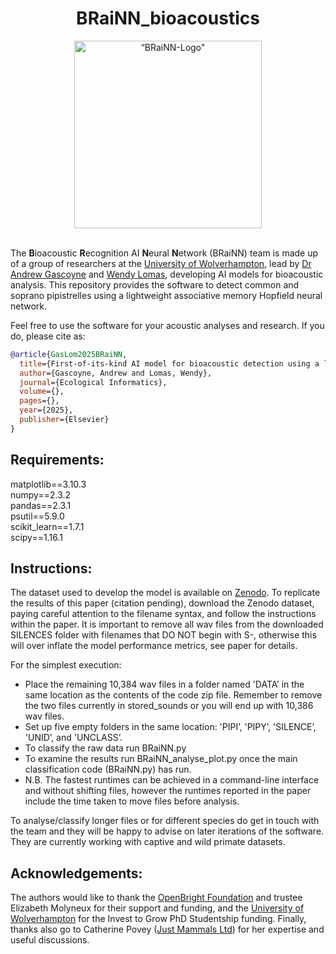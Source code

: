 <div align="center">
  <h1>BRaiNN_bioacoustics</h1>
       <img src="https://github.com/GasLom/BRaiN_bioacoustics/blob/main/BRaiNN.png?raw=true" width="300" alt=“BRaiNN-Logo" />
    </a>
</div>
<br>


The **B**ioacoustic **R**ecognition AI **N**eural **N**etwork (BRaiNN) team is made up of a group of researchers at the [University of Wolverhampton](https://www.wlv.ac.uk/), lead by [Dr Andrew Gascoyne](https://researchers.wlv.ac.uk/A.D.Gascoyne) and [Wendy Lomas](https://researchers.wlv.ac.uk/W.Lomas), developing AI models for bioacoustic analysis. This repository provides the software to detect common and soprano pipistrelles using a lightweight associative memory Hopfield neural network. 

Feel free to use the software for your acoustic analyses and research. If you do, please cite as:

```bibtex
@article{GasLom2025BRaiNN,
  title={First-of-its-kind AI model for bioacoustic detection using a lightweight associative memory Hopfield neural network},
  author={Gascoyne, Andrew and Lomas, Wendy},
  journal={Ecological Informatics},
  volume={},
  pages={},
  year={2025},
  publisher={Elsevier}
}
```

## Requirements:

matplotlib==3.10.3  
numpy==2.3.2  
pandas==2.3.1  
psutil==5.9.0  
scikit_learn==1.7.1  
scipy==1.16.1  


## Instructions:

The dataset used to develop the model is available on [Zenodo](https://zenodo.org/records/3247097). To replicate the results of this paper (citation pending), download the Zenodo dataset, paying careful attention to the filename syntax, and follow the instructions within the paper. It is important to remove all wav files from the downloaded SILENCES folder with filenames that DO NOT begin with S-, otherwise this will over inflate the model performance metrics, see paper for details.

For the simplest execution:

* Place the remaining 10,384 wav files in a folder named 'DATA’ in the same location as the contents of the code zip file. Remember to remove the two files currently in stored_sounds or you will end up with 10,386 wav files.
* Set up five empty folders in the same location: 'PIPI’, 'PIPY’, 'SILENCE’, 'UNID’, and 'UNCLASS’.
* To classify the raw data run BRaiNN.py
* To examine the results run BRaiNN_analyse_plot.py once the main classification code (BRaiNN.py) has run.
* N.B. The fastest runtimes can be achieved in a command-line interface and without shifting files, however the runtimes reported in the paper include the time taken to move files before analysis.
<!-- 
* Before a re-run, return files to the DATA folder using BRaiNN_fileshifter.py. Double check your folders are empty and DATA contains the full dataset (10,384 wav files) before running again.
-->

To analyse/classify longer files or for different species do get in touch with the team and they will be happy to advise on later iterations of the software. They are currently working with captive and wild primate datasets.  

## Acknowledgements:

The authors would like to thank the [OpenBright Foundation](https://openbright.org.uk/) and trustee Elizabeth Molyneux for their support and funding, and the [University of Wolverhampton](https://www.wlv.ac.uk/) for the Invest to Grow PhD Studentship funding. Finally, thanks also go to Catherine Povey ([Just Mammals Ltd](https://www.justmammals.co.uk/)) for her expertise and useful discussions.  

